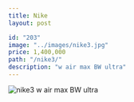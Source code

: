 ```yaml
---
title: Nike
layout: post

id: "203"
image: "../images/nike3.jpg"
price: 1,400,000
path: "/nike3/"
description: "w air max BW ultra"
---
```


![nike3](../images/nike3.jpg)
w air max BW ultra
